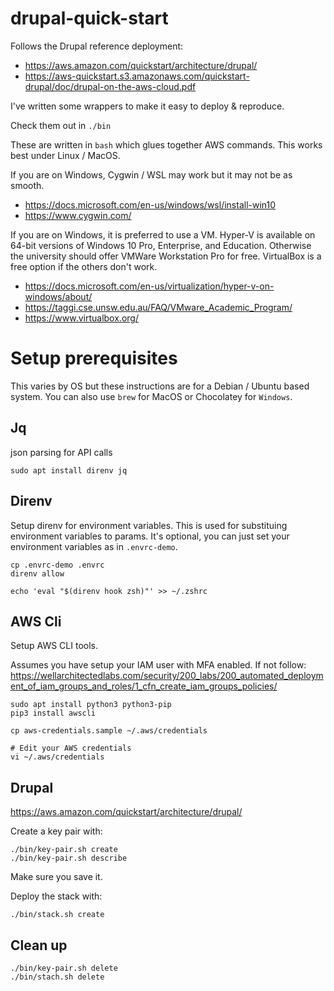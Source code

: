 # drupal-quick-start
Follows the Drupal reference deployment: 

* https://aws.amazon.com/quickstart/architecture/drupal/
* https://aws-quickstart.s3.amazonaws.com/quickstart-drupal/doc/drupal-on-the-aws-cloud.pdf

I've written some wrappers to make it easy to deploy & reproduce.

Check them out in `./bin`

These are written in `bash` which glues together AWS commands. This works best under Linux / MacOS.

If you are on Windows, Cygwin / WSL may work but it may not be as smooth.

* https://docs.microsoft.com/en-us/windows/wsl/install-win10
* https://www.cygwin.com/

If you are on Windows, it is preferred to use a VM. Hyper-V is available on 64-bit versions of Windows 10 Pro, Enterprise, and Education. Otherwise the university should offer VMWare Workstation Pro for free. VirtualBox is a free option if the others don't work.

* https://docs.microsoft.com/en-us/virtualization/hyper-v-on-windows/about/
* https://taggi.cse.unsw.edu.au/FAQ/VMware_Academic_Program/
* https://www.virtualbox.org/


# Setup prerequisites
This varies by OS but these instructions are for a Debian / Ubuntu based system.
You can also use `brew` for MacOS or Chocolatey for `Windows`.

## Jq
json parsing for API calls

```
sudo apt install direnv jq
```

## Direnv
Setup direnv for environment variables. This is used for substituing environment variables to params.
It's optional, you can just set your environment variables as in `.envrc-demo`.
```
cp .envrc-demo .envrc
direnv allow

echo 'eval "$(direnv hook zsh)"' >> ~/.zshrc
```

## AWS Cli

Setup AWS CLI tools.

Assumes you have setup your IAM user with MFA enabled. If not follow: https://wellarchitectedlabs.com/security/200_labs/200_automated_deployment_of_iam_groups_and_roles/1_cfn_create_iam_groups_policies/

```
sudo apt install python3 python3-pip
pip3 install awscli

cp aws-credentials.sample ~/.aws/credentials

# Edit your AWS credentials
vi ~/.aws/credentials
```

## Drupal

https://aws.amazon.com/quickstart/architecture/drupal/

Create a key pair with:

```
./bin/key-pair.sh create
./bin/key-pair.sh describe
```

Make sure you save it.


Deploy the stack with:

```
./bin/stack.sh create
```

## Clean up

```
./bin/key-pair.sh delete
./bin/stach.sh delete
```
